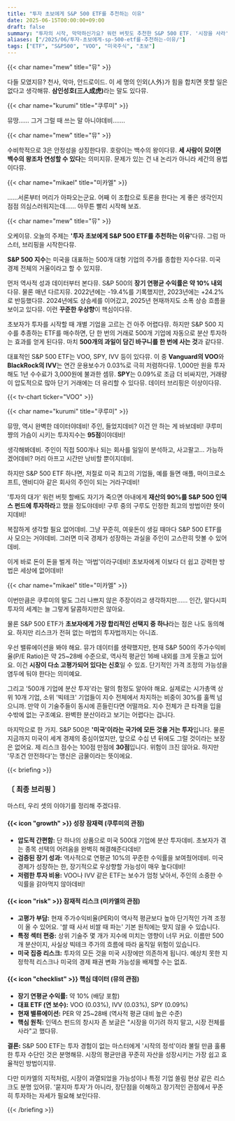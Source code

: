 ```yaml
---
title: "투자 초보에게 S&P 500 ETF를 추천하는 이유"
date: 2025-06-15T00:00:00+09:00
draft: false
summary: "투자의 시작, 막막하신가요? 워런 버핏도 추천한 S&P 500 ETF. '시장을 사라'는 말의 진짜 의미부터 고평가 리스크까지, 세 명의 소녀가 투자의 정석을 쉽고 명쾌하게 알려드립니다."
aliases: ["/2025/06/투자-초보에게-sp-500-etf를-추천하는-이유/"]
tags: ["ETF", "S&P500", "VOO", "미국주식", "초보"]
---
```


{{< char name="mew" title="뮤" >}}
<p>다들 모였지뮤? 천사, 악마, 안드로이드. 이 세 명의 인외(人外)가 힘을 합치면 못할 일은 없다고 생각해뮤. <strong>삼인성호(三人成虎)</strong>라는 말도 있다뮤.</p>

{{< char name="kurumi" title="쿠루미" >}}
<p>뮤땅…… 그거 그럴 때 쓰는 말 아니야데비…….</p>

{{< char name="mew" title="뮤" >}}
<p>수비학적으로 3은 안정성을 상징한다뮤. 호랑이는 백수의 왕이다뮤. <strong>세 사람이 모이면 백수의 왕조차 연성할 수 있다</strong>는 의미지뮤. 문제가 있는 건 내 논리가 아니라 세간의 용법이다뮤.</p>

{{< char name="mikael" title="미카엘" >}}
<p>……서론부터 머리가 아파오는군요. 어째 이 조합으로 토론을 한다는 게 좋은 생각인지 점점 의심스러워지는데…… 아무튼 빨리 시작해 보죠.</p>

{{< char name="mew" title="뮤" >}}
<p>오케이뮤. 오늘의 주제는 <strong>'투자 초보에게 S&P 500 ETF를 추천하는 이유'</strong>다뮤. 그럼 마스터, 브리핑을 시작한다뮤.</p>
<p><strong>S&P 500 지수</strong>는 미국을 대표하는 500개 대형 기업의 주가를 종합한 지수다뮤. 미국 경제 전체의 거울이라고 할 수 있지뮤.</p>
<p>먼저 역사적 성과 데이터부터 본다뮤. S&P 500의 <strong>장기 연평균 수익률은 약 10% 내외</strong>다뮤. 물론 매년 다르지뮤. 2022년에는 -19.4%를 기록했지만, 2023년에는 +24.2%로 반등했다뮤. 2024년에도 상승세를 이어갔고, 2025년 현재까지도 소폭 상승 흐름을 보이고 있다뮤. 이런 <strong>꾸준한 우상향</strong>이 핵심이다뮤.</p>
<p>초보자가 투자를 시작할 때 개별 기업을 고르는 건 아주 어렵다뮤. 하지만 S&P 500 지수를 추종하는 ETF를 매수하면, 단 한 번의 거래로 500개 기업에 자동으로 분산 투자하는 효과를 얻게 된다뮤. 마치 <strong>500개의 과일이 담긴 바구니를 한 번에 사는 것</strong>과 같다뮤.</p>
<p>대표적인 S&P 500 ETF는 VOO, SPY, IVV 등이 있다뮤. 이 중 <strong>Vanguard의 VOO</strong>와 <strong>BlackRock의 IVV</strong>는 연간 운용보수가 0.03%로 극히 저렴하다뮤. 1,000만 원을 투자해도 1년 수수료가 3,000원에 불과한 셈뮤. <strong>SPY</strong>는 0.09%로 조금 더 비싸지만, 거래량이 압도적으로 많아 단기 거래에는 더 유리할 수 있다뮤. 데이터 브리핑은 이상이다뮤.</p>
{{< tv-chart ticker="VOO" >}}

{{< char name="kurumi" title="쿠루미" >}}
<p>뮤땅, 역시 완벽한 데이터야데비! 주인, 들었지데비? 이건 안 하는 게 바보데비! 쿠루미쨩의 가슴이 시키는 투자지수는 <strong>95점</strong>이야데비!</p>
<p>생각해봐데비. 주인이 직접 500개나 되는 회사를 일일이 분석하고, 사고팔고... 가능하겠어데비? 머리 아프고 시간만 낭비할 뿐이지데비.</p>
<p>하지만 S&P 500 ETF 하나면, 저절로 미국 최고의 기업들, 예를 들면 애플, 마이크로소프트, 엔비디아 같은 회사의 주인이 되는 거라구데비!</p>
<p>'투자의 대가' 워런 버핏 할배도 자기가 죽으면 아내에게 <strong>재산의 90%를 S&P 500 인덱스 펀드에 투자하라</strong>고 했을 정도야데비! 구루 중의 구루도 인정한 최고의 방법이란 뜻이지데비!</p>
<p>복잡하게 생각할 필요 없어데비. 그냥 꾸준히, 여윳돈이 생길 때마다 S&P 500 ETF를 사 모으는 거야데비. 그러면 미국 경제가 성장하는 과실을 주인이 고스란히 맛볼 수 있어데비.</p>
<p>이게 바로 돈이 돈을 벌게 하는 '마법'이라구데비! 초보자에게 이보다 더 쉽고 강력한 방법은 세상에 없어데비!</p>

{{< char name="mikael" title="미카엘" >}}
<p>이번만큼은 쿠루미의 말도 그리 나쁘지 않은 주장이라고 생각하지만…… 인간, 알다시피 투자의 세계는 늘 그렇게 달콤하지만은 않아요.</p>
<p>물론 S&P 500 ETF가 <strong>초보자에게 가장 합리적인 선택지 중 하나</strong>라는 점은 나도 동의해요. 하지만 리스크가 전혀 없는 마법의 투자법까지는 아니죠.</p>
<p>우선 밸류에이션을 봐야 해요. 뮤가 데이터를 생략했지만, 현재 S&P 500의 주가수익비율(P/E Ratio)은 약 25~28배 수준으로, 역사적 평균인 16배 내외를 크게 웃돌고 있어요. 이건 <strong>시장이 다소 고평가되어 있다는 신호</strong>일 수 있죠. 단기적인 가격 조정의 가능성을 염두에 둬야 한다는 의미예요.</p>
<p>그리고 '500개 기업에 분산 투자'라는 말의 함정도 알아야 해요. 실제로는 시가총액 상위 10개 기업, 소위 '빅테크' 기업들이 지수 전체에서 차지하는 비중이 30%를 훌쩍 넘으니까. 만약 이 기술주들이 동시에 흔들린다면 어떨까요. 지수 전체가 큰 타격을 입을 수밖에 없는 구조예요. 완벽한 분산이라고 보기는 어렵다는 겁니다.</p>
<p>마지막으로 한 가지. S&P 500은 <strong>'미국'이라는 국가에 모든 것을 거는 투자</strong>입니다. 물론 지금까지 미국이 세계 경제의 중심이었지만, 앞으로 수십 년 뒤에도 그럴 것이라는 보장은 없어요. 제 리스크 점수는 100점 만점에 <strong>30점</strong>입니다. 위험이 크진 않아요. 하지만 '무조건 안전하다'는 맹신은 금물이라는 뜻이에요.</p>

{{< briefing >}}
<h3><strong>〔 최종 브리핑 〕</strong></h3>
<p>마스터, 우리 셋의 이야기를 정리해 주겠다뮤.</p>

<h4><span class="svg-icon">{{< icon "growth" >}}</span> 성장 잠재력 (쿠루미의 관점)</h4>
<ul>
    <li><strong>압도적 간편함:</strong> 단 하나의 상품으로 미국 500대 기업에 분산 투자데비. 초보자가 겪는 종목 선택의 어려움을 완벽히 해결해준다데비!</li>
    <li><strong>검증된 장기 성과:</strong> 역사적으로 연평균 10%의 꾸준한 수익률을 보여줬어데비. 미국 경제가 성장하는 한, 장기적으로 우상향할 가능성이 매우 높다데비!</li>
    <li><strong>저렴한 투자 비용:</strong> VOO나 IVV 같은 ETF는 보수가 엄청 낮아서, 주인의 소중한 수익률을 갉아먹지 않아데비!</li>
</ul>

<h4><span class="svg-icon">{{< icon "risk" >}}</span> 잠재적 리스크 (미카엘의 관점)</h4>
<ul>
    <li><strong>고평가 부담:</strong> 현재 주가수익비율(PER)이 역사적 평균보다 높아 단기적인 가격 조정이 올 수 있어요. '쌀 때 사서 비쌀 때 파는' 기본 원칙에는 맞지 않을 수 있습니다.</li>
    <li><strong>특정 섹터 편중:</strong> 상위 기술주 몇 개가 지수에 미치는 영향이 너무 커요. 이름만 500개 분산이지, 사실상 빅테크 주가의 흐름에 따라 움직일 위험이 있습니다.</li>
    <li><strong>미국 집중 리스크:</strong> 투자의 모든 것을 미국 시장에만 의존하게 됩니다. 예상치 못한 지정학적 리스크나 미국의 경제 패권 변화 가능성을 배제할 수는 없죠.</li>
</ul>

<h4><span class="svg-icon">{{< icon "checklist" >}}</span> 핵심 데이터 (뮤의 관점)</h4>
<ul>
    <li><strong>장기 연평균 수익률:</strong> 약 10% (배당 포함)</li>
    <li><strong>대표 ETF (연 보수):</strong> VOO (0.03%), IVV (0.03%), SPY (0.09%)</li>
    <li><strong>현재 밸류에이션:</strong> PER 약 25~28배 (역사적 평균 대비 높은 수준)</li>
    <li><strong>핵심 원칙:</strong> 인덱스 펀드의 창시자 존 보글은 "시장을 이기려 하지 말고, 시장 전체를 사라"고 했다뮤.</li>
</ul>

<div class="final-conclusion">
    <p><strong>결론:</strong> S&P 500 ETF는 투자 경험이 없는 마스터에게 '시작의 정석'이라 불릴 만큼 훌륭한 투자 수단인 것은 분명해뮤. 시장의 평균만큼 꾸준히 자산을 성장시키는 가장 쉽고 효율적인 방법이지뮤.</p>
    <p>다만 미카엘의 지적처럼, 시장이 과열되었을 가능성이나 특정 기업 쏠림 현상 같은 리스크도 분명 있어뮤. '묻지마 투자'가 아니라, 장단점을 이해하고 장기적인 관점에서 꾸준히 투자하는 자세가 필요해 보인다뮤.</p>
</div>
{{< /briefing >}}